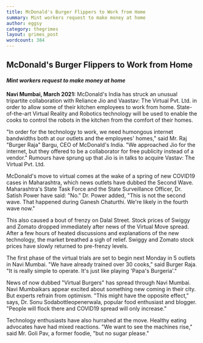 ```yaml
---
title: McDonald's Burger Flippers to Work from Home
summary: Mint workers request to make money at home
author: eggsy
category: thegrimes
layout: grimes_post
wordcount: 384
---
```


## McDonald's Burger Flippers to Work from Home

#### *Mint workers request to make money at home*

**Navi Mumbai, March 2021:** McDonald's India has struck an unusual tripartite collaboration with Reliance Jio and Vaastav: The Virtual Pvt. Ltd. in order to allow some of their kitchen employees to work from home. State-of-the-art Virtual Reality and Robotics technology will be used to enable the cooks to control the robots in the kitchen from the comfort of their homes. 

"In order for the technology to work, we need humongous internet bandwidths both at our outlets and the employees' homes," said Mr. Raj "Burger Raja" Bargu, CEO of McDonald's India. "We approached Jio for the internet, but they offered to be a collaborator for free publicity instead of a vendor." Rumours have sprung up that Jio is in talks to acquire Vastav: The Virtual Pvt. Ltd.

McDonald's move to virtual comes at the wake of a spring of new COVID19 cases in Maharashtra, which news outlets have dubbed the Second Wave. Maharashtra's State Task Force and the State Surveillance Officer, Dr. Satish Power have said: "No." Dr. Power added, "This is not the second wave. That happened during Ganesh Chaturthi. We're likely in the fourth wave now."

This also caused a bout of frenzy on Dalal Street. Stock prices of Swiggy and Zomato dropped immediately after news of the Virtual Move spread. After a few hours of heated discussions and explanations of the new technology, the market breathed a sigh of relief. Swiggy and Zomato stock prices have slowly returned to pre-frenzy levels.

The first phase of the virtual trials are set to begin next Monday in 5 outlets in Navi Mumbai. "We have already trained over 30 cooks," said Burger Raja. "It is really simple to operate. It's just like playing 'Papa's Burgeria'."

News of now dubbed "Virtual Burgers" has spread through Navi Mumbai. Navi Mumbaikars appear excited about something new coming in their city. But experts refrain from optimism. "This might have the opposite effect," says, Dr. Sonu Sodabottleopenerwala, popular food enthusiast and blogger. "People will flock there and COVID19 spread will only increase."

Technology enthusiasts have also hurrahed at the move. Healthy eating advocates have had mixed reactions. "We want to see the machines rise," said Mr. Goli Pav, a former foodie, "but no sugar please."